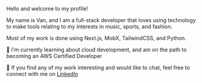 Hello and welcome to my profile!

My name is Van, and I am a full-stack developer that loves using technology to make tools relating to my interests in music, sports, and fashion.

Most of my work is done using Next.js, MobX, TailwindCSS, and Python.

🌱 I'm currently learning about cloud development, and am on the path to becoming an AWS Certified Developer

<!-- 💯 As of _____ I am participating in the #100DaysOfCode challenge, where I will be steadily building a social music web application using Spotify's Web API -->

 💬 If you find any of my work interesting and would like to chat, feel free to connect with me on [LinkedIn](https://www.linkedin.com/in/vanbrantley/)

<!-- 🎧 AUX

🎹 Keyboard

🧍🏽 Avatar -->

<!--
**vanbrantley/vanbrantley** is a ✨ _special_ ✨ repository because its `README.md` (this file) appears on your GitHub profile.

Here are some ideas to get you started:

- 🔭 I’m currently working on ...
- 🌱 I’m currently learning ...
- 👯 I’m looking to collaborate on ...
- 🤔 I’m looking for help with ...
- 💬 Ask me about ...
- 📫 How to reach me: ...
- 😄 Pronouns: ...
- ⚡ Fun fact: ...
-->
